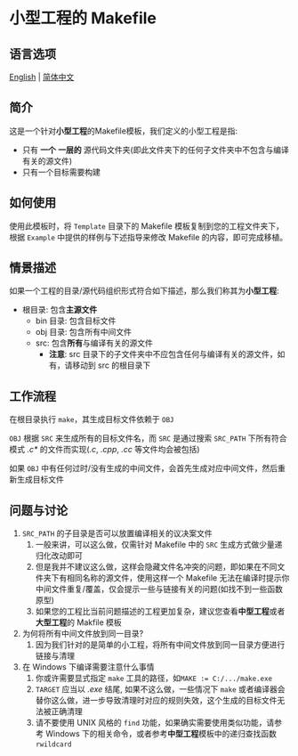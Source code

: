 # 小型工程的 Makefile

## 语言选项

[English](./Readme.md) | [简体中文](./Readme-cn.md)

## 简介

这是一个针对**小型工程**的Makefile模板，我们定义的小型工程是指:

- 只有 **一个** **一层的** 源代码文件夹(即此文件夹下的任何子文件夹中不包含与编译有关的源文件)
- 只有一个目标需要构建

## 如何使用

使用此模板时，将 `Template` 目录下的 Makefile 模板复制到您的工程文件夹下，根据 `Example` 中提供的样例与下述指导来修改 Makefile 的内容，即可完成移植。

## 情景描述

如果一个工程的目录/源代码组织形式符合如下描述，那么我们称其为**小型工程**:

- 根目录: 包含**主源文件**
  - bin 目录: 包含目标文件
  - obj 目录: 包含所有中间文件
  - src: 包含**所有**与编译有关的源文件
    - **注意**: src 目录下的子文件夹中不应包含任何与编译有关的源文件，如有，请移动到 src 的根目录下

## 工作流程

在根目录执行 `make`，其生成目标文件依赖于 `OBJ`

`OBJ` 根据 `SRC` 来生成所有的目标文件名，而 `SRC` 是通过搜索 `SRC_PATH` 下所有符合模式 *.c\** 的文件而实现(*.c*, *.cpp*, *.cc* 等文件均会被包括)

如果 `OBJ` 中有任何过时/没有生成的中间文件，会首先生成对应中间文件，然后重新生成目标文件

## 问题与讨论

1. `SRC_PATH` 的子目录是否可以放置编译相关的议决案文件
    1. 一般来讲，可以这么做，仅需针对 Makefile 中的 `SRC` 生成方式做少量递归化改动即可
    1. 但是我并不建议这么做，这样会隐藏文件名冲突的问题，即如果在不同文件夹下有相同名称的源文件，使用这样一个 Makefile 无法在编译时提示你中间文件重复/覆盖，仅会提示一些与链接有关的问题(如找不到一些函数原型)
    1. 如果您的工程比当前问题描述的工程更加复杂，建议您查看**中型工程**或者**大型工程**的 Makfile 模板
1. 为何将所有中间文件放到同一目录?
    1. 因为我们针对的是简单的小工程，将所有中间文件放到同一目录方便进行链接与清理
1. 在 Windows 下编译需要注意什么事情
    1. 你或许需要显式指定 `make` 工具的路径，如`MAKE := C:/.../make.exe`
    1. `TARGET` 应当以 *.exe* 结尾, 如果不这么做，一些情况下 `make` 或者编译器会替你这么做，进一步导致清理时对应的规则失效，这个生成的目标文件无法被正确清理
    1. 请不要使用 UNIX 风格的 `find` 功能，如果确实需要使用类似功能，请参考 Windows 下的相关命令，或者参考**中型工程**模板中的递归查找函数 `rwildcard`